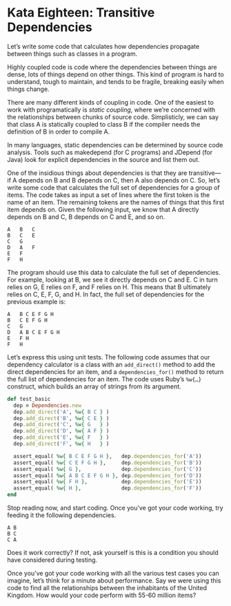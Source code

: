 # Kata Eighteen: Transitive Dependencies
Let’s write some code that calculates how dependencies propagate between things such as classes in a program.

Highly coupled code is code where the dependencies between things are dense, lots of things depend on other things. This kind of program is hard to understand, tough to maintain, and tends to be fragile, breaking easily when things change.

There are many different kinds of coupling in code. One of the easiest to work with programatically is _static coupling_, where we’re concerned with the relationships between chunks of source code. Simplisticly, we can say that class A is statically coupled to class B if the compiler needs the definition of B in order to compile A.

In many languages, static dependencies can be determined by source
code analysis. Tools such as makedepend (for C programs) and JDepend (for Java) look for explicit dependencies in the source and list them out.

One of the insidious things about dependencies is that they are transitive—if A depends on B and B depends on C, then A also depends on C. So, let’s write some code that calculates the full set of dependencies for a group of items. The code takes as input a set of lines where the first token is the name of an item. The remaining tokens are the names of things that this first item depends on. Given the following input, we know that A directly depends on B and C, B depends on C and E, and so on.

```
A   B   C
B   C   E
C   G
D   A   F
E   F
F   H
```

The program should use this data to calculate the full set of dependencies. For example, looking at B, we see it directly depends on C and E. C in turn relies on G, E relies on F, and F relies on H. This means that B ultimately relies on C, E, F, G, and H. In fact, the full set of dependencies for the previous example is:

```
A   B C E F G H
B   C E F G H
C   G
D   A B C E F G H
E   F H
F   H
```

Let’s express this using unit tests. The following code assumes that our dependency calculator is a class with an `add_direct()` method to add the direct dependencies for an item, and a `dependencies_for()` method to return the full list of dependencies for an item. The code uses Ruby’s `%w{…}` construct, which builds an array of strings from its argument.

```ruby
def test_basic
  dep = Dependencies.new
  dep.add_direct('A', %w{ B C } )
  dep.add_direct('B', %w{ C E } )
  dep.add_direct('C', %w{ G   } )
  dep.add_direct('D', %w{ A F } )
  dep.add_direct('E', %w{ F   } )
  dep.add_direct('F', %w{ H   } )

  assert_equal( %w{ B C E F G H },   dep.dependencies_for('A'))
  assert_equal( %w{ C E F G H },     dep.dependencies_for('B'))
  assert_equal( %w{ G },             dep.dependencies_for('C'))
  assert_equal( %w{ A B C E F G H }, dep.dependencies_for('D'))
  assert_equal( %w{ F H },           dep.dependencies_for('E'))
  assert_equal( %w{ H },             dep.dependencies_for('F'))
end
```

Stop reading now, and start coding. Once you’ve got your code working, try feeding it the following dependencies.

```
A B
B C
C A
```

Does it work correctly? If not, ask yourself is this is a condition you should have considered during testing.

Once you’ve got your code working with all the various test cases you can imagine, let’s think for a minute about performance. Say we were using this code to find all the relationships between the inhabitants of the United Kingdom. How would your code perform with 55-60 million items?
